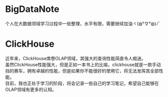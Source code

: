 # BigDataNote

个人在大数据领域学习过程中一些整理，水平有限，需要继续加油ヾ(◍°∇°◍)ﾉﾞ

# ClickHouse

近年来，ClickHouse席卷OLAP领域，其强大的查询性能简直令人痴迷。  
虽然ClickHouse性能强大，但是正如一本书上的比喻，clickhouse就是一款手动挡的赛车，拥有卓越的性能，但是如果你不能很好的使用它，将无法发挥其全部性能。  
目前，我也正处于学习的阶段，将会记录一些自己的学习笔记，希望自己能够在OLAP领域有更多的认知。
